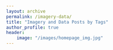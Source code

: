 ```yaml
---
layout: archive
permalink: /imagery-data/
title: "Imagery and Data Posts by Tags"
author_profile: true
header:
    image: "/images/homepage_img.jpg"
---
```


